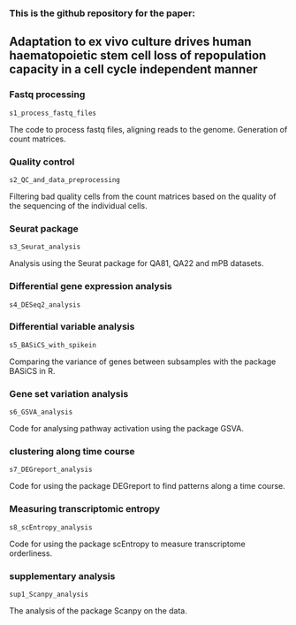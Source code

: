 ### This is the github repository for the paper:
## Adaptation to ex vivo culture drives human haematopoietic stem cell loss of repopulation capacity in a cell cycle independent manner


### Fastq processing

``s1_process_fastq_files``

The code to process fastq files, aligning reads to the genome. Generation of count matrices.

### Quality control 

``s2_QC_and_data_preprocessing``

Filtering bad quality cells from the count matrices based on the quality of the sequencing of the individual cells.

### Seurat package

``s3_Seurat_analysis``

Analysis using the Seurat package for QA81, QA22 and mPB datasets.

### Differential gene expression analysis

``s4_DESeq2_analysis``

### Differential variable analysis

``s5_BASiCS_with_spikein``

Comparing the variance of genes between subsamples with the package BASiCS in R.

### Gene set variation analysis

``s6_GSVA_analysis``

Code for analysing pathway activation using the package GSVA.

### clustering along time course

``s7_DEGreport_analysis``

Code for using the package DEGreport to find patterns along a time course. 

### Measuring transcriptomic entropy

``s8_scEntropy_analysis``

Code for using the package scEntropy to measure transcriptome orderliness.

### supplementary analysis

``sup1_Scanpy_analysis``

The analysis of the package Scanpy on the data.

